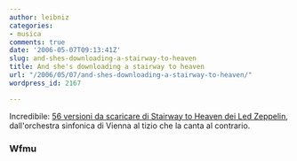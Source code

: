 ```yaml
---
author: leibniz
categories:
- musica
comments: true
date: '2006-05-07T09:13:41Z'
slug: and-shes-downloading-a-stairway-to-heaven
title: And she's downloading a stairway to heaven
url: "/2006/05/07/and-shes-downloading-a-stairway-to-heaven/"
wordpress_id: 2167

---
```

Incredibile: [56 versioni da scaricare di Stairway to Heaven dei Led Zeppelin](https://blog.wfmu.org/freeform/2006/05/stairways_to_he.html), dall'orchestra sinfonica di Vienna al tizio che la canta al contrario.


### Wfmu
